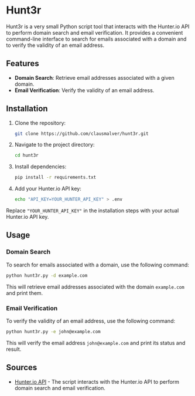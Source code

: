 # Hunt3r
Hunt3r is a very small Python script tool that interacts with the Hunter.io API to perform domain search and email verification. It provides a convenient command-line interface to search for emails associated with a domain and to verify the validity of an email address.

## Features

- **Domain Search**: Retrieve email addresses associated with a given domain.
- **Email Verification**: Verify the validity of an email address.

## Installation

1. Clone the repository:
   ```sh
   git clone https://github.com/clausmalver/hunt3r.git
   ```

2. Navigate to the project directory:
   ```sh
   cd hunt3r
   ```

3. Install dependencies:
   ```sh
   pip install -r requirements.txt
   ```

4. Add your Hunter.io API key:
   ```sh
   echo "API_KEY=YOUR_HUNTER_API_KEY" > .env
   ```

Replace `"YOUR_HUNTER_API_KEY"` in the installation steps with your actual Hunter.io API key.

## Usage

### Domain Search

To search for emails associated with a domain, use the following command:
```sh
python hunt3r.py -d example.com
```

This will retrieve email addresses associated with the domain `example.com` and print them.

### Email Verification

To verify the validity of an email address, use the following command:
```sh
python hunt3r.py -e john@example.com
```

This will verify the email address `john@example.com` and print its status and result.

## Sources

- [Hunter.io API](https://hunter.io/api/v2/docs) - The script interacts with the Hunter.io API to perform domain search and email verification.
